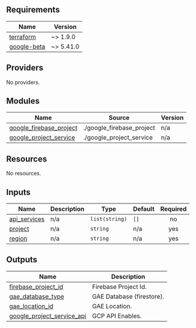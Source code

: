<!-- BEGIN_TF_DOCS -->
## Requirements

| Name | Version |
|------|---------|
| <a name="requirement_terraform"></a> [terraform](#requirement\_terraform) | ~> 1.9.0 |
| <a name="requirement_google-beta"></a> [google-beta](#requirement\_google-beta) | ~> 5.41.0 |

## Providers

No providers.

## Modules

| Name | Source | Version |
|------|--------|---------|
| <a name="module_google_firebase_project"></a> [google\_firebase\_project](#module\_google\_firebase\_project) | ./google_firebase_project | n/a |
| <a name="module_google_project_service"></a> [google\_project\_service](#module\_google\_project\_service) | ./google_project_service | n/a |

## Resources

No resources.

## Inputs

| Name | Description | Type | Default | Required |
|------|-------------|------|---------|:--------:|
| <a name="input_api_services"></a> [api\_services](#input\_api\_services) | n/a | `list(string)` | `[]` | no |
| <a name="input_project"></a> [project](#input\_project) | n/a | `string` | n/a | yes |
| <a name="input_region"></a> [region](#input\_region) | n/a | `string` | n/a | yes |

## Outputs

| Name | Description |
|------|-------------|
| <a name="output_firebase_project_id"></a> [firebase\_project\_id](#output\_firebase\_project\_id) | Firebase Project Id. |
| <a name="output_gae_database_type"></a> [gae\_database\_type](#output\_gae\_database\_type) | GAE Database (firestore). |
| <a name="output_gae_location_id"></a> [gae\_location\_id](#output\_gae\_location\_id) | GAE Location. |
| <a name="output_google_project_service_api"></a> [google\_project\_service\_api](#output\_google\_project\_service\_api) | GCP API Enables. |
<!-- END_TF_DOCS -->